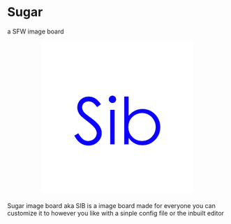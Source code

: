 # Sugar
a SFW image board
<br/>
 <center><img src="SIB.png" width="350"/></center>
 <br/>
Sugar image board aka SIB is a image board made for everyone
you can customize it to however you like with a sinple config file or the inbuilt editor
